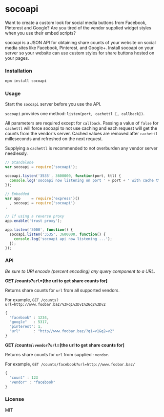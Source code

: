 socoapi
=======

Want to create a custom look for social media buttons from Facebook, Pinterest and Google?  Are you tired of the vendor
supplied widget styles when you use their embed scripts?

socoapi is a JSON API for obtaining share counts of your website on social media sites like Facebook,
Pinterest, and Google+.  Install socoapi on your server so your website can use custom styles for share
buttons hosted on your pages.

### Installation
```javascript
npm install socoapi
```
### Usage
Start the ```socoapi``` server before you use the API.

```socoapi``` provides one method: ```listen(port, cachettl [, callback])```.

All parameters are required except for ```callback```. Passing a value of ```false``` for ```cachettl``` will force socoapi to not use caching and each request will get the counts from the vendor's server. Cached values are removed after ```cachettl``` milleseconds and refreshed on the next request.

Supplying a ```cachettl``` is recommended to not overburden any vendor server needlessly.

```javascript
// Standalone
var socoapi = require('socoapi');

socoapi.listen('3535', 3600000, function(port, ttl) {
  console.log('socoapi now listening on port ' + port + ' with cache ttl of ' + ttl + ' ms');
});

// Embedded
var app     = require('express')()
  , socoapi = require('socoapi')
;

// If using a reverse proxy
app.enable('trust proxy');

app.listen('3000', function() {
  socoapi.listen('3535', 3600000, function() {
    console.log('socoapi api now listening ...');
  });
});

```

### API

*Be sure to URI encode (percent encoding) any query component to a URL*.

**GET /counts?```url```=[the url to get share counts for]**

Returns share counts for ```url``` from all supported vendors.

For example, ```GET /counts?url=http://www.foobar.baz/%3Fq1%3Dv1%26q2%3Dv2```

```javascript
{
  "facebook" : 1234,
  "google"   : 5317,
  "pinterest": 1,
  "url"      : "http//www.foobar.baz/?q1=v1&q2=v2"
}
```

**GET /counts/```:vendor```?```url```=[the url to get share counts for]**

Returns share counts for ```url``` from supplied ```:vendor```.

For example, ```GET /counts/facebook?url=http://www.foobar.baz/```

```javascript
{
  "count" : 123
  "vendor" : "facebook"
}
```

### License

MIT
